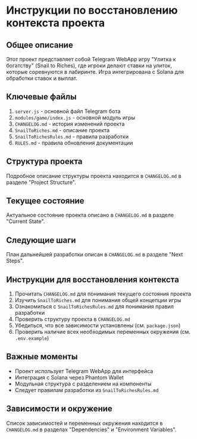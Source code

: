 # Инструкции по восстановлению контекста проекта

## Общее описание
Этот проект представляет собой Telegram WebApp игру "Улитка к богатству" (Snail to Riches), где игроки делают ставки на улиток, которые соревнуются в лабиринте. Игра интегрирована с Solana для обработки ставок и выплат.

## Ключевые файлы
1. `server.js` - основной файл Telegram бота
2. `modules/game/index.js` - основной модуль игры
3. `CHANGELOG.md` - история изменений проекта
4. `SnailToRiches.md` - описание проекта
5. `SnailToRichesRules.md` - правила разработки
6. `RULES.md` - правила обновления документации

## Структура проекта
Подробное описание структуры проекта находится в `CHANGELOG.md` в разделе "Project Structure".

## Текущее состояние
Актуальное состояние проекта описано в `CHANGELOG.md` в разделе "Current State".

## Следующие шаги
План дальнейшей разработки описан в `CHANGELOG.md` в разделе "Next Steps".

## Инструкции для восстановления контекста
1. Прочитать `CHANGELOG.md` для понимания текущего состояния проекта
2. Изучить `SnailToRiches.md` для понимания общей концепции игры
3. Ознакомиться с `SnailToRichesRules.md` для понимания правил разработки
4. Проверить структуру проекта в `CHANGELOG.md`
5. Убедиться, что все зависимости установлены (см. `package.json`)
6. Проверить наличие всех необходимых переменных окружения (см. `.env.example`)

## Важные моменты
- Проект использует Telegram WebApp для интерфейса
- Интеграция с Solana через Phantom Wallet
- Модульная структура с разделением на компоненты
- Следует правилам разработки из `SnailToRichesRules.md`

## Зависимости и окружение
Список зависимостей и переменных окружения находится в `CHANGELOG.md` в разделах "Dependencies" и "Environment Variables". 